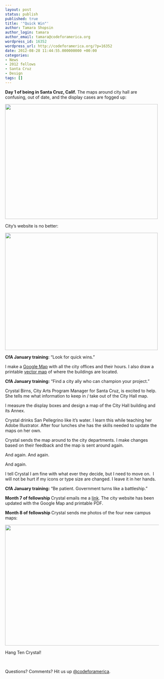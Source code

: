 ```yaml
---
layout: post
status: publish
published: true
title: '"Quick Win"'
author: Tamara Shopsin
author_login: tamara
author_email: tamara@codeforamerica.org
wordpress_id: 16352
wordpress_url: http://codeforamerica.org/?p=16352
date: 2012-08-28 11:44:55.000000000 +00:00
categories:
- News
- 2012 fellows
- Santa Cruz
- Design
tags: []
---
```

<strong>Day 1 of being in Santa Cruz, Calif.</strong>
The maps around city hall are confusing, out of date, and the display cases are fogged up:

<img class="alignnone size-full wp-image-16354" title="oldfrontmapsm" src="http://codeforamerica.org/wp-content/uploads/2012/08/oldfrontmapsm.jpg" alt="" width="500" height="375" />

City’s website is no better:

<img class="alignnone size-full wp-image-16355" title="oldwebmap" src="http://codeforamerica.org/wp-content/uploads/2012/08/oldwebmap.jpg" alt="" width="500" height="383" />

<strong>CfA January training</strong>: “Look for quick wins.”

I make a <a href="https://maps.google.com/maps/ms?msid=209512327102246183896.0004b7ed3faaa9791a0bc&amp;msa=0&amp;ie=UTF8&amp;t=m&amp;ll=36.974924,-122.028365&amp;spn=0.012,0.018239&amp;z=17&amp;source=embed" target="_blank">Google Map</a> with all the city offices and their hours. I also draw a printable <a href="http://codeforamerica.org/wp-content/uploads/2012/08/SMALLMAP.pdf" target="_blank">vector map</a> of where the buildings are located.

<strong>CfA January training:</strong> “Find a city ally who can champion your project.”

Crystal Birns, City Arts Program Manager for Santa Cruz, is excited to help. She tells me what information to keep in / take out of the City Hall map.

I measure the display boxes and design a map of the City Hall building and its Annex.

Crystal drinks San Pellegrino like it’s water. I learn this while teaching her Adobe Illustrator. After four lunches she has the skills needed to update the maps on her own.

Crystal sends the map around to the city departments. I make changes based on their feedback and the map is sent around again.

And again. And again.

And again.

I tell Crystal I am fine with what ever they decide, but I need to move on.  I will not be hurt if my icons or type size are changed. I leave it in her hands.

<strong>CfA January training:</strong> “Be patient. Government turns like a battleship.”

<strong>Month 7 of fellowship
</strong>Crystal emails me a <a href="http://cityofsantacruz.com/index.aspx?page=1860" target="_blank">link</a>. The city website has been updated with the Google Map and printable PDF.

<strong>Month 8 of fellowship
</strong>Crystal sends me photos of the four new campus maps:

<img class="alignnone size-full wp-image-16358" title="newfrontmap550" src="http://codeforamerica.org/wp-content/uploads/2012/08/newfrontmap550.jpg" alt="" width="550" height="394" />

Hang Ten Crystal!

&nbsp;

Questions? Comments? Hit us up <a href="http://twitter.com/codeforamerica" target="_blank">@codeforamerica</a>.
